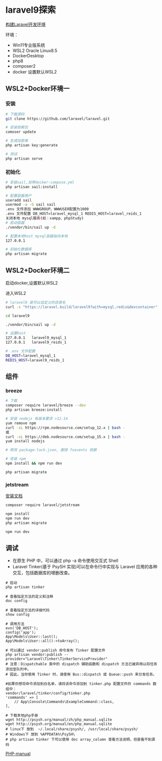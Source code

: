 # laravel9探索

[构建Laravel开发环境](https://learnku.com/docs/laravel-development-environment/9.x/building-the-sail-environment-under-macos/12319)

环境：

* Win11专业版系统
* WSL2 Oracle Linux8.5
* DockerDesktop
* php8
* composer2
* docker 设置默认WSL2


## WSL2+Docker环境一

### 安装

```sh
# 下载源码
git clone https://github.com/laravel/laravel.git

# 安装依赖包
comoser update

# 生成加密串
php artisan key:generate

# 测试
php artisan serve
```

### 初始化

```sh
# 安装sail,自带docker-compose.yml
php artisan sail:install

# 配置容器用户
useradd sail
usermod -a -G sail sail
.env 文件添加 WWWGROUP、WWWUSER配置为1000
.env 文件配置 DB_HOST=laravel_mysql_1 REDIS_HOST=laravel_reids_1
关闭本地 mysql服务(如：xampp、phpStudy)
# 启动容器
./vendor/bin/sail up -d

# 配置本地host mysql容器指向本地
127.0.0.1   

# 初始化数据库
php artisan migrate
```

## WSL2+Docker环境二

启动docker,设置默认WSL2

进入WSL2

```sh
# laravel9 是可以自定义的目录名
curl -s "https://laravel.build/laravel9?with=mysql,redis&devcontainer" | bash

cd laravel9  

./vendor/bin/sail up -d

# 设置host 
127.0.0.1   laravel9_mysql_1
127.0.0.1   laravel9_reids_1

# .env 文件配置 
DB_HOST=laravel_mysql_1 
REDIS_HOST=laravel9_reids_1
```
## 组件

### breeze

```sh
# 下载
composer require laravel/breeze --dev
php artisan breeze:install

# 安装 nodejs 有版本要求 >12.14
yum remove npm
curl -sL https://rpm.nodesource.com/setup_12.x | bash -
或
curl -sL https://deb.nodesource.com/setup_15.x | bash - 
yum install nodejs

# 修改 package-lock.json, 删除 fsevents 依赖

# 安装 npm
npm install && npm run dev

php artisan migrate
```

### jetstream
[安装文档](https://jetstream.laravel.com/2.x/installation.html)
```sh
composer require laravel/jetstream

npm install
npm run dev
php artisan migrate

npm run dev
```

## 调试

* 在原生 PHP 中，可以通过 php -a 命令使用交互式 Shell
* Laravel Tinker(基于 PsySH 实现)可以在命令行中实现与 Laravel 应用的各种交互，包括数据库的增删改查。
```shell
# 启动
php artisan tinker

# 查看指定方法的定义和注释
doc config

# 查看指定方法的详细代码
show config

# 调用方法
evn('DB_HOST');
config('app');
App\Models\User::last();
App\Models\User::all()->toArray();

# 可以通过 vendor:publish 命令发布 Tinker 配置文件
php artisan vendor:publish --provider="Laravel\Tinker\TinkerServiceProvider"
# 注意：Dispatchable 类中的 dispatch 辅助函数和 dispatch 方法已被弃用以将任务添加至队列中。
# 因此，当你使用 Tinker 时，请使用 Bus::dispatch 或 Queue::push 来分发任务。

#如果你想将命令添加到白名单，请将该命令添加到 tinker.php 配置文件的 commands 数组中：
vendor/laravel/tinker/config/tinker.php
'commands' => [
    // App\Console\Commands\ExampleCommand::class,
],

# 下载本地php手册
wget http://psysh.org/manual/zh/php_manual.sqlite
wget http://psysh.org/manual/en/php_manual.sqlite
# linux下 放到  ~/.local/share/psysh/, /usr/local/share/psysh/
# Windows下 放到 %APPDATA%\PsySH\
# php artisan tinker 下可以使用 doc array_column 查看方法说明，但是看不到源码
```
[PHP-manual](https://github.com/bobthecow/psysh/wiki/PHP-manual)